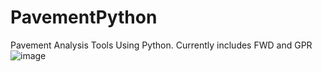 # PavementPython
Pavement Analysis Tools Using Python. Currently includes FWD and GPR
![image](https://user-images.githubusercontent.com/45702242/132105091-feec286d-cfa2-43fe-bdec-64d3062ccdf0.png)
